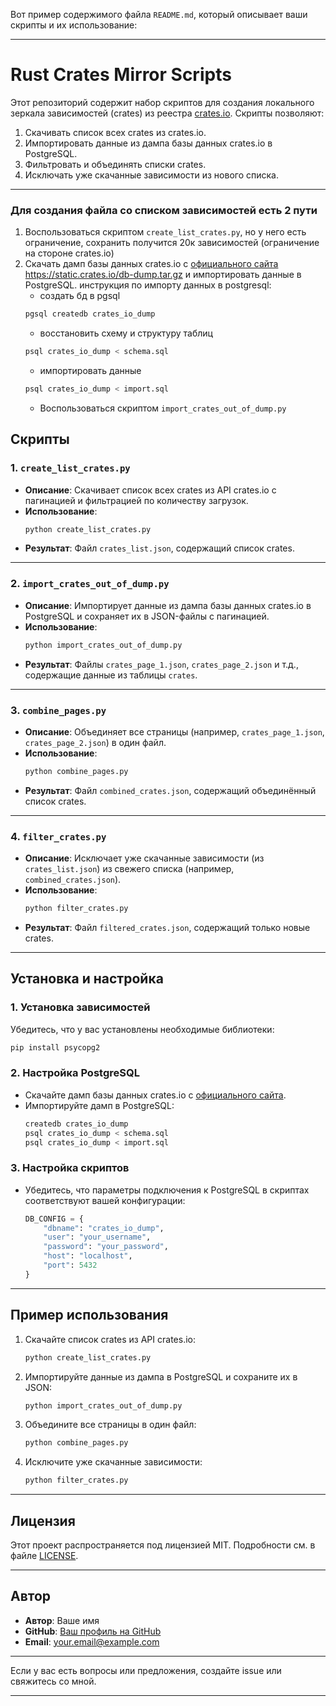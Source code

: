 Вот пример содержимого файла `README.md`, который описывает ваши скрипты и их использование:

---

# Rust Crates Mirror Scripts

Этот репозиторий содержит набор скриптов для создания локального зеркала зависимостей (crates) из реестра [crates.io](https://crates.io/). Скрипты позволяют:

1. Скачивать список всех crates из crates.io.
2. Импортировать данные из дампа базы данных crates.io в PostgreSQL.
3. Фильтровать и объединять списки crates.
4. Исключать уже скачанные зависимости из нового списка.

---

### Для создания файла со списком зависимостей есть 2 пути

1. Воспользоваться скриптом `create_list_crates.py`, но у него есть ограничение, сохранить получится 20к зависимостей (ограничение на стороне crates.io)
2. Скачать дамп базы данных crates.io с [официального сайта](https://crates.io/data-access) https://static.crates.io/db-dump.tar.gz и импортировать данные в PostgreSQL.
   инструкция по импорту данных в postgresql:
   - создать бд в pgsql
   ```bash
   pgsql createdb crates_io_dump
   ```
   - восстановить схему и структуру таблиц
   ```bash
   psql crates_io_dump < schema.sql
   ```
   - импортировать данные
   ```bash
   psql crates_io_dump < import.sql
   ```
   - Воспользоваться скриптом `import_crates_out_of_dump.py`

## Скрипты

### 1. **`create_list_crates.py`**

- **Описание**: Скачивает список всех crates из API crates.io с пагинацией и фильтрацией по количеству загрузок.
- **Использование**:
  ```bash
  python create_list_crates.py
  ```
- **Результат**: Файл `crates_list.json`, содержащий список crates.

---

### 2. **`import_crates_out_of_dump.py`**

- **Описание**: Импортирует данные из дампа базы данных crates.io в PostgreSQL и сохраняет их в JSON-файлы с пагинацией.
- **Использование**:
  ```bash
  python import_crates_out_of_dump.py
  ```
- **Результат**: Файлы `crates_page_1.json`, `crates_page_2.json` и т.д., содержащие данные из таблицы `crates`.

---

### 3. **`combine_pages.py`**

- **Описание**: Объединяет все страницы (например, `crates_page_1.json`, `crates_page_2.json`) в один файл.
- **Использование**:
  ```bash
  python combine_pages.py
  ```
- **Результат**: Файл `combined_crates.json`, содержащий объединённый список crates.

---

### 4. **`filter_crates.py`**

- **Описание**: Исключает уже скачанные зависимости (из `crates_list.json`) из свежего списка (например, `combined_crates.json`).
- **Использование**:
  ```bash
  python filter_crates.py
  ```
- **Результат**: Файл `filtered_crates.json`, содержащий только новые crates.

---

## Установка и настройка

### 1. **Установка зависимостей**

Убедитесь, что у вас установлены необходимые библиотеки:

```bash
pip install psycopg2
```

### 2. **Настройка PostgreSQL**

- Скачайте дамп базы данных crates.io с [официального сайта](https://crates.io/data-access).
- Импортируйте дамп в PostgreSQL:
  ```bash
  createdb crates_io_dump
  psql crates_io_dump < schema.sql
  psql crates_io_dump < import.sql
  ```

### 3. **Настройка скриптов**

- Убедитесь, что параметры подключения к PostgreSQL в скриптах соответствуют вашей конфигурации:
  ```python
  DB_CONFIG = {
      "dbname": "crates_io_dump",
      "user": "your_username",
      "password": "your_password",
      "host": "localhost",
      "port": 5432
  }
  ```

---

## Пример использования

1. Скачайте список crates из API crates.io:

   ```bash
   python create_list_crates.py
   ```

2. Импортируйте данные из дампа в PostgreSQL и сохраните их в JSON:

   ```bash
   python import_crates_out_of_dump.py
   ```

3. Объедините все страницы в один файл:

   ```bash
   python combine_pages.py
   ```

4. Исключите уже скачанные зависимости:
   ```bash
   python filter_crates.py
   ```

---

## Лицензия

Этот проект распространяется под лицензией MIT. Подробности см. в файле [LICENSE](LICENSE).

---

## Автор

- **Автор**: Ваше имя
- **GitHub**: [Ваш профиль на GitHub](https://github.com/yourusername)
- **Email**: your.email@example.com

---

Если у вас есть вопросы или предложения, создайте issue или свяжитесь со мной.

---
